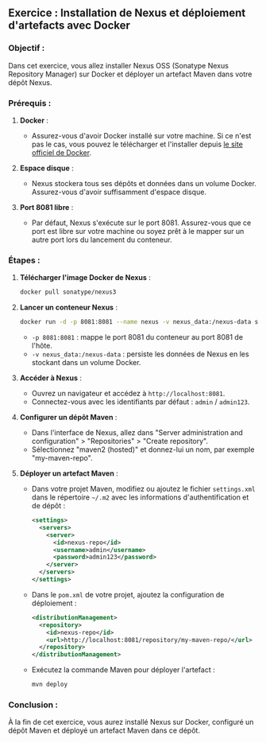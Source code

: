 ## Exercice : Installation de Nexus et déploiement d'artefacts avec Docker

### Objectif :
Dans cet exercice, vous allez installer Nexus OSS (Sonatype Nexus Repository Manager) sur Docker et déployer un artefact Maven dans votre dépôt Nexus.

### Prérequis :

1. **Docker** :
    - Assurez-vous d'avoir Docker installé sur votre machine. Si ce n'est pas le cas, vous pouvez le télécharger et l'installer depuis [le site officiel de Docker](https://www.docker.com/get-started).

2. **Espace disque** :
    - Nexus stockera tous ses dépôts et données dans un volume Docker. Assurez-vous d'avoir suffisamment d'espace disque.

3. **Port 8081 libre** :
    - Par défaut, Nexus s'exécute sur le port 8081. Assurez-vous que ce port est libre sur votre machine ou soyez prêt à le mapper sur un autre port lors du lancement du conteneur.

### Étapes :

1. **Télécharger l'image Docker de Nexus** :
   ```bash
   docker pull sonatype/nexus3
   ```

2. **Lancer un conteneur Nexus** :
   ```bash
   docker run -d -p 8081:8081 --name nexus -v nexus_data:/nexus-data sonatype/nexus3
   ```

    - `-p 8081:8081` : mappe le port 8081 du conteneur au port 8081 de l'hôte.
    - `-v nexus_data:/nexus-data` : persiste les données de Nexus en les stockant dans un volume Docker.

3. **Accéder à Nexus** :
    - Ouvrez un navigateur et accédez à `http://localhost:8081`.
    - Connectez-vous avec les identifiants par défaut : `admin` / `admin123`.

4. **Configurer un dépôt Maven** :
    - Dans l'interface de Nexus, allez dans "Server administration and configuration" > "Repositories" > "Create repository".
    - Sélectionnez "maven2 (hosted)" et donnez-lui un nom, par exemple "my-maven-repo".

5. **Déployer un artefact Maven** :
    - Dans votre projet Maven, modifiez ou ajoutez le fichier `settings.xml` dans le répertoire `~/.m2` avec les informations d'authentification et de dépôt :
      ```xml
      <settings>
        <servers>
          <server>
            <id>nexus-repo</id>
            <username>admin</username>
            <password>admin123</password>
          </server>
        </servers>
      </settings>
      ```
    - Dans le `pom.xml` de votre projet, ajoutez la configuration de déploiement :
      ```xml
      <distributionManagement>
        <repository>
          <id>nexus-repo</id>
          <url>http://localhost:8081/repository/my-maven-repo/</url>
        </repository>
      </distributionManagement>
      ```
    - Exécutez la commande Maven pour déployer l'artefact :
      ```bash
      mvn deploy
      ```

### Conclusion :
À la fin de cet exercice, vous aurez installé Nexus sur Docker, configuré un dépôt Maven et déployé un artefact Maven dans ce dépôt.
